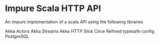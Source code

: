 # Impure Scala HTTP API

An impure implementation of a scala API using the following libraries

Akka Actors
Akka Streams
Akka HTTP
Slick
Circe
Refined
typesafe config
PostgreSQL

